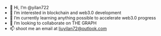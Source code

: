 - 👋 Hi, I’m @yilan722
- 👀 I’m interested in blockchain and web3.0 development
- 🌱 I’m currently learning anything possible to accelerate web3.0 progress
- 💞️ I’m looking to collaborate on THE GRAPH
- 📫 shoot me an email at liuyilan72@outlook.com

<!---
yilan722/yilan722 is a ✨ special ✨ repository because its `README.md` (this file) appears on your GitHub profile.
You can click the Preview link to take a look at your changes.
--->
